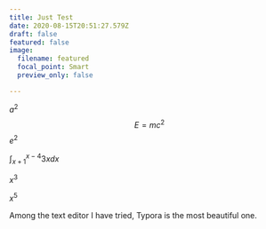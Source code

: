 ```yaml
---
title: Just Test
date: 2020-08-15T20:51:27.579Z
draft: false
featured: false
image:
  filename: featured
  focal_point: Smart
  preview_only: false

---
```




$a^2$ 
$$
E = mc^2
$$
$e^2$

$\int_{x+1}^{x-4}3xdx$

$x^3$

$x^5$

Among the text editor I have tried, Typora is the most beautiful one.